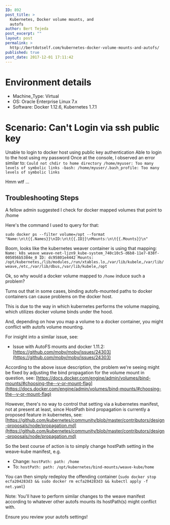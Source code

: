 ```yaml
---
ID: 892
post_title: >
  Kubernetes, Docker volume mounts, and
  autofs
author: Bert Tejeda
post_excerpt: ""
layout: post
permalink: >
  http://bertdotself.com/kubernetes-docker-volume-mounts-and-autofs/
published: true
post_date: 2017-12-01 17:11:42
---
```

# Environment details

- Machine_Type: Virtual 
- OS: Oracle Enterprise Linux 7.x
- Software: Docker 1.12.6, Kubernetes 1.7.1

# Scenario: Can't Login via ssh public key

Unable to login to docker host using public key authentication
Able to login to the host using my password 
Once at the console, I observed an error similar to:
	```
	Could not chdir to home directory /home/myuser: Too many levels of symbolic links
    -bash: /home/myuser/.bash_profile: Too many levels of symbolic links
    ```

Hmm wtf ...

## Troubleshooting Steps

A fellow admin suggested I check for docker mapped volumes that point to /home

Here's the command I used to query for that:

`sudo docker ps --filter volume=/opt --format "Name:\n\t{{.Names}}\nID:\n\t{{.ID}}\nMounts:\n\t{{.Mounts}}\n"`

Boom, looks like the kubernetes weaver container is using that mapping:
	```
  Name:
          k8s_weave_weave-net-ljzn9_kube-system_740c10c5-d6b8-11e7-838f-005056b5384e_0
  ID:
          dc95801e4442
  Mounts:
          /opt/kubernetes,/lib/modules,/run/xtables.lo,/var/lib/kubele,/var/lib/weave,/etc,/var/lib/dbus,/var/lib/kubele,/opt
	```

Ok, so why would a docker volume mapped to `/home` induce such a problem?

Turns out that in some cases, binding autofs-mounted paths to docker containers can cause problems on the docker host.

This is due to the way in which kubernetes performs the volume mapping, which utilizes docker volume binds under the hood.

And, depending on how you map a volume to a docker container, you might conflict with autofs volume mounting.

For insight into a similar issue, see:

- Issue with AutoFS mounts and docker 1.11.2: [https://github.com/moby/moby/issues/24303](https://github.com/moby/moby/issues/24303)

According to the above issue description, the problem we're seeing might be fixed by adjusting the bind propagation for the volume mount in question, 
see: [https://docs.docker.com/engine/admin/volumes/bind-mounts/#choosing-the--v-or-mount-flag](https://docs.docker.com/engine/admin/volumes/bind-mounts/#choosing-the--v-or-mount-flag)

However, there's no way to control that setting via a kubernetes manifest, not at present at least, since HostPath bind propagation is currently a proposed feature in kubernetes, 
see: [https://github.com/kubernetes/community/blob/master/contributors/design-proposals/node/propagation.md](https://github.com/kubernetes/community/blob/master/contributors/design-proposals/node/propagation.md) 

So the best course of action is to simply change hostPath setting in the weave-kube manifest, e.g.

- Change:
      ```
      hostPath:
        path: /home
      ```
- To:
      ```
      hostPath:
        path: /opt/kubernetes/bind-mounts/weave-kube/home
      ```

You can then simply redeploy the offending container (`sudo docker stop ecfa204283d3 && sudo docker rm ecfa204283d3 && kubectl apply -f net.yaml`)

Note: You'll have to perform similar changes to the weave manifest according to whatever other autofs mounts its hostPath(s) might conflict with.

Ensure you review your autofs settings!
